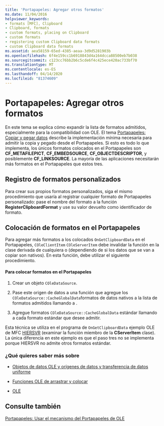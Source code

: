 ```yaml
---
title: 'Portapapeles: Agregar otros formatos'
ms.date: 11/04/2016
helpviewer_keywords:
- formats [MFC], Clipboard
- Clipboard, formats
- custom formats, placing on Clipboard
- custom formats
- registering custom Clipboard data formats
- custom Clipboard data formats
ms.assetid: aea58159-65ed-4385-aeaa-3d9d5281903b
ms.openlocfilehash: 6f4e159cc1b6918843d4a164dcca88500eb7b038
ms.sourcegitcommit: c123cc76bb2b6c5cde6f4c425ece420ac733bf70
ms.translationtype: MT
ms.contentlocale: es-ES
ms.lasthandoff: 04/14/2020
ms.locfileid: "81374609"
---
```

# <a name="clipboard-adding-other-formats"></a>Portapapeles: Agregar otros formatos

En este tema se explica cómo expandir la lista de formatos admitidos, especialmente para la compatibilidad con OLE. El tema [Portapapeles: Copiar y pegar datos](../mfc/clipboard-copying-and-pasting-data.md) describe la implementación mínima necesaria para admitir la copia y pegado desde el Portapapeles. Si esto es todo lo que implementa, los únicos formatos colocados en el Portapapeles son **CF_METAFILEPICT**, **CF_EMBEDSOURCE**, **CF_OBJECTDESCRIPTOR**, y posiblemente **CF_LINKSOURCE**. La mayoría de las aplicaciones necesitarán más formatos en el Portapapeles que estos tres.

## <a name="registering-custom-formats"></a><a name="_core_registering_custom_formats"></a>Registro de formatos personalizados

Para crear sus propios formatos personalizados, siga el mismo procedimiento que usaría al registrar cualquier formato de Portapapeles personalizado: pase el nombre del formato a la función **RegisterClipboardFormat** y use su valor devuelto como identificador de formato.

## <a name="placing-formats-on-the-clipboard"></a><a name="_core_placing_formats_on_the_clipboard"></a>Colocación de formatos en el Portapapeles

Para agregar más formatos a los colocados `OnGetClipboardData` en el Portapapeles, `COleClientItem` `COleServerItem` debe invalidar la función en la clase derivada de cualquiera o (dependiendo de si los datos que se van a copiar son nativos). En esta función, debe utilizar el siguiente procedimiento.

#### <a name="to-place-formats-on-the-clipboard"></a>Para colocar formatos en el Portapapeles

1. Crear un objeto `COleDataSource`.

1. Pase este origen de datos a una función que agregue los `COleDataSource::CacheGlobalData`formatos de datos nativos a la lista de formatos admitidos llamando a .

1. Agregue formatos `COleDataSource::CacheGlobalData` estándar llamando a cada formato estándar que desee admitir.

Esta técnica se utiliza en el programa de `OnGetClipboardData` ejemplo OLE de MFC [HIERSVR](../overview/visual-cpp-samples.md) (examinar la función miembro de la **CServerItem** clase). La única diferencia en este ejemplo es que el paso tres no se implementa porque HIERSVR no admite otros formatos estándar.

### <a name="what-do-you-want-to-know-more-about"></a>¿Qué quieres saber más sobre

- [Objetos de datos OLE y orígenes de datos y transferencia de datos uniforme](../mfc/data-objects-and-data-sources-ole.md)

- [Funciones OLE de arrastrar y colocar](../mfc/drag-and-drop-ole.md)

- [OLE](../mfc/ole-background.md)

## <a name="see-also"></a>Consulte también

[Portapapeles: Usar el mecanismo del Portapapeles de OLE](../mfc/clipboard-using-the-ole-clipboard-mechanism.md)
